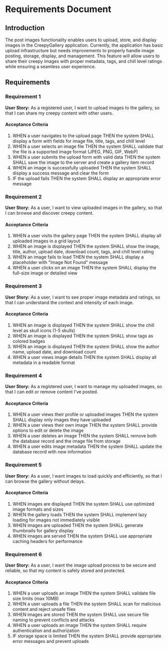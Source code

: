 # Requirements Document

## Introduction

The post images functionality enables users to upload, store, and display images in the CreepyGallery application. Currently, the application has basic upload infrastructure but needs improvements to properly handle image posting, storage, display, and management. This feature will allow users to share their creepy images with proper metadata, tags, and chill level ratings while ensuring a seamless user experience.

## Requirements

### Requirement 1

**User Story:** As a registered user, I want to upload images to the gallery, so that I can share my creepy content with other users.

#### Acceptance Criteria

1. WHEN a user navigates to the upload page THEN the system SHALL display a form with fields for image file, title, tags, and chill level
2. WHEN a user selects an image file THEN the system SHALL validate that the file is a supported image format (JPEG, PNG, GIF, WebP)
3. WHEN a user submits the upload form with valid data THEN the system SHALL save the image to the server and create a gallery item record
4. WHEN an image is successfully uploaded THEN the system SHALL display a success message and clear the form
5. IF the upload fails THEN the system SHALL display an appropriate error message

### Requirement 2

**User Story:** As a user, I want to view uploaded images in the gallery, so that I can browse and discover creepy content.

#### Acceptance Criteria

1. WHEN a user visits the gallery page THEN the system SHALL display all uploaded images in a grid layout
2. WHEN an image is displayed THEN the system SHALL show the image, title, author, upload date, download count, tags, and chill level rating
3. WHEN an image fails to load THEN the system SHALL display a placeholder with "Image Not Found" message
4. WHEN a user clicks on an image THEN the system SHALL display the full-size image or detailed view

### Requirement 3

**User Story:** As a user, I want to see proper image metadata and ratings, so that I can understand the context and intensity of each image.

#### Acceptance Criteria

1. WHEN an image is displayed THEN the system SHALL show the chill level as skull icons (1-5 skulls)
2. WHEN an image is displayed THEN the system SHALL show tags as colored badges
3. WHEN an image is displayed THEN the system SHALL show the author name, upload date, and download count
4. WHEN a user views image details THEN the system SHALL display all metadata in a readable format

### Requirement 4

**User Story:** As a registered user, I want to manage my uploaded images, so that I can edit or remove content I've posted.

#### Acceptance Criteria

1. WHEN a user views their profile or uploaded images THEN the system SHALL display only images they have uploaded
2. WHEN a user views their own image THEN the system SHALL provide options to edit or delete the image
3. WHEN a user deletes an image THEN the system SHALL remove both the database record and the image file from storage
4. WHEN a user edits image metadata THEN the system SHALL update the database record with new information

### Requirement 5

**User Story:** As a user, I want images to load quickly and efficiently, so that I can browse the gallery without delays.

#### Acceptance Criteria

1. WHEN images are displayed THEN the system SHALL use optimized image formats and sizes
2. WHEN the gallery loads THEN the system SHALL implement lazy loading for images not immediately visible
3. WHEN images are uploaded THEN the system SHALL generate thumbnails for gallery display
4. WHEN images are served THEN the system SHALL use appropriate caching headers for performance

### Requirement 6

**User Story:** As a user, I want the image upload process to be secure and reliable, so that my content is safely stored and protected.

#### Acceptance Criteria

1. WHEN a user uploads an image THEN the system SHALL validate file size limits (max 10MB)
2. WHEN a user uploads a file THEN the system SHALL scan for malicious content and reject unsafe files
3. WHEN images are stored THEN the system SHALL use secure file naming to prevent conflicts and attacks
4. WHEN a user uploads an image THEN the system SHALL require authentication and authorization
5. IF storage space is limited THEN the system SHALL provide appropriate error messages and prevent uploads